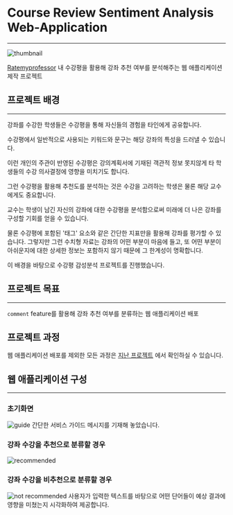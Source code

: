 # Course Review Sentiment Analysis Web-Application

-----
![thumbnail](https://user-images.githubusercontent.com/70729822/193257454-deacd43c-afb8-4648-a682-8727e6c6575b.png)

[Ratemyprofessor](https://ratemyprofessors.com) 내 수강평을 활용해 강좌 추천 여부를 분석해주는 웹 애플리케이션 제작 프로젝트

## 프로젝트 배경
----
강좌를 수강한 학생들은 수강평을 통해 자신들의 경험을 타인에게 공유합니다.

수강평에서 일반적으로 사용되는 키워드와 문구는 해당 강좌의 특성을 드러낼 수 있습니다.

이런 개인의 주관이 반영된 수강평은 강의계획서에 기재된 객관적 정보 못지않게 타 학생들의 수강 의사결정에 영향을 미치기도 합니다.

그런 수강평을 활용해 추천도를 분석하는 것은 수강을 고려하는 학생은 물론 해당 교수에게도 중요합니다.

교수는 학생이 남긴 자신의 강좌에 대한 수강평을 분석함으로써 미래에 더 나은 강좌를 구성할 기회를 얻을 수 있습니다.

물론 수강평에 포함된 '태그' 요소와 같은 간단한 지표만을 활용해 강좌를 평가할 수 있습니다. 그렇지만 그런 수치형 자료는 강좌의 어떤 부분이 마음에 들고, 또 어떤 부분이 아쉬운지에 대한 상세한 정보는 포함하지 않기 때문에 그 한계성이 명확합니다.

이 배경을 바탕으로 수강평 감성분석 프로젝트를 진행했습니다.

## 프로젝트 목표
----
`comment` feature를 활용해 강좌 추천 여부를 분류하는 웹 애플리케이션 배포

## 프로젝트 과정
웹 애플리케이션 배포를 제외한 모든 과정은 [지난 프로젝트](https://github.com/9haeng/Course-Review-Sentiment-Analysis) 에서 확인하실 수 있습니다.


## 웹 애플리케이션 구성
----
### 초기화면
![guide](https://user-images.githubusercontent.com/70729822/193257198-db4908d4-0c15-4398-8caa-01b22847329d.gif)
간단한 서비스 가이드 메시지를 기재해 놓았습니다.

### 강좌 수강을 추천으로 분류할 경우
![recommended](https://user-images.githubusercontent.com/70729822/193257267-9a476163-574e-401f-bde4-7f8a79c50683.gif)


### 강좌 수강을 비추천으로 분류할 경우
![not recommended](https://user-images.githubusercontent.com/70729822/193257233-e5b9c76b-3f42-4bb2-8ca8-f365fdfad7ca.gif)
사용자가 입력한 텍스트를 바탕으로 어떤 단어들이 예상 결과에 영향을 미쳤는지 시각화하여 제공합니다.




